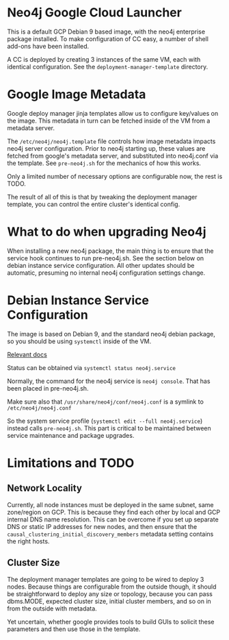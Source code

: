 # Neo4j Google Cloud Launcher

This is a default GCP Debian 9 based image, with the neo4j enterprise
package installed.  To make configuration of CC easy, a number of shell
add-ons have been installed.

A CC is deployed by creating 3 instances of the same VM, each with identical
configuration.  See the `deployment-manager-template` directory.

# Google Image Metadata

Google deploy manager jinja templates allow us to configure key/values on the image.  This metadata in turn can be fetched inside of the VM from a metadata server.

The `/etc/neo4j/neo4j.template` file controls how image metadata impacts neo4j server configuration.  Prior to neo4j starting up, these values are fetched from google's metadata server, and substituted into neo4j.conf via the template.   See `pre-neo4j.sh` for the mechanics of how this works.

Only a limited number of necessary options are configurable now, the rest
is TODO.

The result of all of this is that by tweaking the deployment manager
template, you can control the entire cluster's identical config.

# What to do when upgrading Neo4j

When installing a new neo4j package, the main thing is to ensure that the service hook continues to run pre-neo4j.sh.  See the section below on 
debian instance service configuration.  All other updates should be automatic, presuming no internal neo4j configuration settings change.

# Debian Instance Service Configuration

The image is based on Debian 9, and the standard neo4j debian package, so you should be using `systemctl` inside of the VM.

[Relevant docs](https://www.digitalocean.com/community/tutorials/how-to-use-systemctl-to-manage-systemd-services-and-units)

Status can be obtained via `systemctl status neo4j.service`

Normally, the command for the neo4j service is `neo4j console`.  That has been placed in pre-neo4j.sh.

Make sure also that `/usr/share/neo4j/conf/neo4j.conf` is a symlink to `/etc/neo4j/neo4j.conf`

So the system service profile (`systemctl edit --full neo4j.service`) instead calls `pre-neo4j.sh`.   This part is critical to be maintained between service maintenance and package upgrades.

# Limitations and TODO

## Network Locality

Currently, all node instances must be deployed in the same subnet, same zone/region on GCP.
This is because they find each other by local and GCP internal DNS name resolution. This can
be overcome if you set up separate DNS or static IP addresses for new nodes, and then ensure
that the `causal_clustering_initial_discovery_members` metadata setting contains the right hosts.

## Cluster Size

The deployment manager templates are going to be wired to deploy 3 nodes.  Because things are 
configurable from the outside though, it should be straightforward to deploy any size or topology,
because you can pass dbms.MODE, expected cluster size, initial cluster members, and so on in from
the outside with metadata.

Yet uncertain, whether google provides tools to build GUIs to solicit these parameters and then
use those in the template.